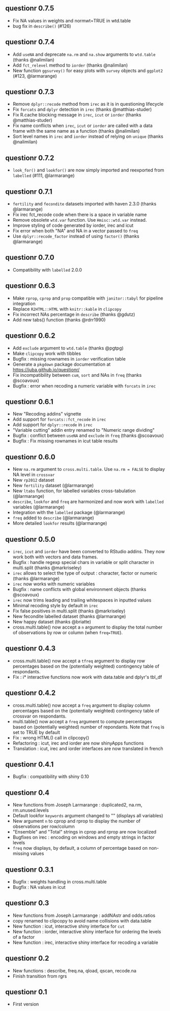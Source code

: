 questionr 0.7.5
---------------

* Fix NA values in weights and normwt=TRUE in wtd.table
* bug fix in `describe()` (#126)



questionr 0.7.4
---------------

* Add `useNA` and deprecate `na.rm` and `na.show` arguments to `wtd.table` (thanks @nalimilan)
* Add `fct_relevel` method to `iorder` (thanks @nalimilan)
* New function `ggsurvey()` for easy plots with `survey` objects and 
  `ggplot2` (#123, @larmarange)


questionr 0.7.3
---------------

* Remove `dplyr::recode` method from `irec` as it is in questioning lifecycle
* Fix `forcats` and `dplyr` detection in `irec` (thanks @matthias-studer)
* Fix R.cache blocking message in `irec`, `icut` or `iorder` (thanks @matthias-studer)
* Fix name conflicts when `irec`, `icut` or `iorder` are called with a data frame with the same name as a function (thanks @nalimilan)
* Sort level names in `irec` and `iorder` instead of relying on `unique` (thanks @nalimilan)


questionr 0.7.2
---------------

* `look_for()` and `lookfor()` are now simply imported and reexported 
  from `labelled` (#111, @larmarange)


questionr 0.7.1
---------------

* `fertility` and `fecondite` datasets imported with haven 2.3.0 (thanks @larmarange)
* Fix irec fct_recode code when there is a space in variable name
* Remove obsolete `wtd.var` function. Use `Hmisc::wtd.var` instead.
* Improve styling of code generated by iorder, irec and icut
* Fix error when both "NA" and NA in a vector passed to `freq`
* Use `dplyr::recode_factor` instead of using `factor()` (thanks @larmarange)


questionr 0.7.0
---------------

* Compatibility with `labelled` 2.0.0


questionr 0.6.3
---------------

* Make `rprop`, `cprop` and `prop` compatible with `janitor::tabyl` for pipeline integration
* Replace `R2HTML::HTML` with `knitr::kable` in `clipcopy`
* Fix incorrect NAs percentage in `describe` (thanks @gdutz)
* Add new tabs() function (thanks @rdrr1990)


questionr 0.6.2
---------------

* Add `exclude` argument to `wtd.table` (thanks @pgtpg)
* Make `clipcopy` work with tibbles
* Bugfix : missing rownames in `iorder` verification table
* Generate a `pkgdown` package documentation at https://juba.github.io/questionr/
* Fix incompatibility between `cum`, `sort` and NAs in `freq` (thanks @scoavoux)
* Bugfix : error when recoding a numeric variable with `forcats` in `irec`


questionr 0.6.1
---------------

* New "Recoding addins" vignette
* Add support for `forcats::fct_recode` in `irec`
* Add support for `dplyr::recode` in `irec`
* "Variable cutting" addin entry renamed to "Numeric range dividing"
* Bugfix : conflict between `useNA` and `exclude` in `freq` (thanks @scoavoux)
* Bugfix : Fix missing rownames in icut table results


questionr 0.6.0
---------------

* New `na.rm` argument to `cross.multi.table`. Use `na.rm = FALSE` to display NA level in `crossvar`
* New `rp2012` dataset
* New `fertility` dataset (@larmarange)
* New `ltabs` function, for labelled variables cross-tabulation (@larmarange)
* `describe`, `lookfor` and `freq` are harmonized and now work with `labelled` variables (@larmarange)
* Integration with the `labelled` package (@larmarange)
* `freq` added to `describe` (@larmarange)
* More detailed `lookfor` results (@larmarange)


questionr 0.5.0
---------------

* `irec`, `icut` and `iorder` have been converted to RStudio addins. They now work both with vectors and data frames.
* Bugfix : handle regexp special chars in variable or split character in multi.split (thanks @markriseley)
* `irec` allows to select the type of output : character, factor or numeric (thanks @larmarange)
* `irec` now works with numeric variables
* Bugfix : name conflicts with global environment objects (thanks @scoavoux)
* `irec` now trims leading and trailing whitespaces in inputted values
* Minimal recoding style by default in `irec`
* Fix false positives in multi.split (thanks @markriseley)
* New fecondite labelled dataset (thanks @larmarange)
* New happy dataset (thanks @briatte)
* cross.multi.table() now accept a `n` argument to display the total number of
  observations by row or column (when `freq=TRUE`).


questionr 0.4.3
---------------

* cross.multi.table() now accept a `tfreq` argument to display row percentages 
  based on the (potentially weighted) contingency table of respondants.
* Fix : i* interactive functions now work with data.table and dplyr's tbl_df

questionr 0.4.2
---------------

* cross.multi.table() now accept a `freq` argument to display column percentages 
  based on the (potentially weighted) contingency table of crossvar on respondants. 
* multi.table() now accept a `freq` argument to compute percentages based on 
  (potentially weighted) number of repondants. Note that `freq` is set to TRUE
  by default
* Fix : wrong HTML() call in clipcopy()
* Refactoring : icut, irec and iorder are now shinyApps functions
* Translation : icut, irec and iorder interfaces are now translated in french

questionr 0.4.1
---------------

* Bugfix : compatibility with shiny 0.10

questionr 0.4
---------------

* New functions from Joseph Larmarange : duplicated2, na.rm, rm.unused.levels
* Default lookfor `keywords` argument changed to "" (displays all variables)
* New argument `n` to cprop and rprop to display the number of observations
  per row/column
* "Ensemble" and "Total" strings in cprop and rprop are now localized
* Bugfixes on irec : encoding on windows and empty strings in factor levels
* `freq` now displays, by default, a column of percentage based on
  non-missing values 

questionr 0.3.1
---------------

* Bugfix : weights handling in cross.multi.table
* Bugfix : NA values in icut

questionr 0.3
-------------

* New functions from Joseph Larmarange : addNAstr and odds.ratios
* copy renamed to clipcopy to avoid name collisions with data.table
* New function : icut, interactive shiny interface for `cut`
* New function : iorder, interactive shiny interface for ordering the levels of a factor
* New function : irec, interactive shiny interface for recoding a variable

questionr 0.2
-------------

* New functions : describe, freq.na, qload, qscan, recode.na
* Finish transition from rgrs

questionr 0.1
-------------

* First version

